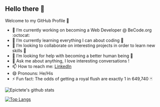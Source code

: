 ## Hello there 👋

Welcome to my GitHub Profile :tada:

- 🔭 I’m currently working on becoming a Web Developer @ BeCode.org :octocat:
- 🌱 I’m currently learning everything I can about coding :metal:
- 👯 I’m looking to collaborate on interesting projects in order to learn new skills :rocket:
- 🤔 I’m looking for help with becoming a better human being :slightly_smiling_face:
- 💬 Ask me about anything, I love interesting conversations !
- 📫 How to reach me: [LinkedIn](https://www.linkedin.com/in/john-laterre/)
- 😄 Pronouns: He/His
- ⚡ Fun fact: The odds of getting a royal flush are exactly 1 in 649,740 :black_joker:

![Epictete's github stats](https://github-readme-stats.vercel.app/api?username=epictete&show_icons=true)

[![Top Langs](https://github-readme-stats.vercel.app/api/top-langs/?username=epictete&layout=compact)](https://github.com/anuraghazra/github-readme-stats)
